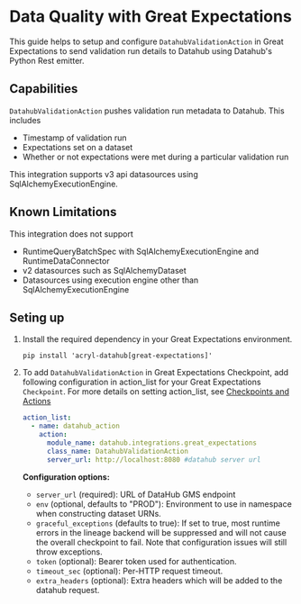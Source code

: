 # Data Quality with Great Expectations

This guide helps to setup and configure `DatahubValidationAction` in Great Expectations to send validation run details to Datahub using Datahub's Python Rest emitter.


## Capabilities

`DatahubValidationAction` pushes validation run metadata to Datahub. This includes 
- Timestamp of validation run
- Expectations set on a dataset
- Whether or not expectations were met during a particular validation run

This integration supports v3 api datasources using SqlAlchemyExecutionEngine. 

## Known Limitations

This integration does not support
- RuntimeQueryBatchSpec with SqlAlchemyExecutionEngine and RuntimeDataConnector
- v2 datasources such as SqlAlchemyDataset
- Datasources using execution engine other than SqlAlchemyExecutionEngine

## Seting up 

1. Install the required dependency in your Great Expectations environment.  
    ```shell
    pip install 'acryl-datahub[great-expectations]'
    ```


2. To add `DatahubValidationAction` in Great Expectations Checkpoint, add following configuration in action_list for your Great Expectations `Checkpoint`. For more details on setting action_list, see [Checkpoints and Actions](https://docs.greatexpectations.io/docs/reference/checkpoints_and_actions/) 
    ```yml
    action_list:
      - name: datahub_action
        action:
          module_name: datahub.integrations.great_expectations
          class_name: DatahubValidationAction
          server_url: http://localhost:8080 #datahub server url
    ```
    **Configuration options:**
    - `server_url` (required): URL of DataHub GMS endpoint
    - `env` (optional, defaults to "PROD"): Environment to use in namespace when constructing dataset URNs.
    - `graceful_exceptions` (defaults to true): If set to true, most runtime errors in the lineage backend will be suppressed and will not cause the overall checkpoint to fail. Note that configuration issues will still throw exceptions.
    - `token` (optional): Bearer token used for authentication.
    - `timeout_sec` (optional): Per-HTTP request timeout.
    - `extra_headers` (optional): Extra headers which will be added to the datahub request.
